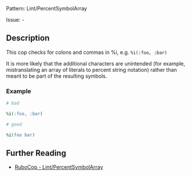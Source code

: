 Pattern: Lint/PercentSymbolArray

Issue: -

## Description

This cop checks for colons and commas in %i, e.g. `%i(:foo, :bar)`

It is more likely that the additional characters are unintended (for
example, mistranslating an array of literals to percent string notation)
rather than meant to be part of the resulting symbols.

### Example

```ruby
# bad

%i(:foo, :bar)
```
```ruby
# good

%i(foo bar)
```

## Further Reading

* [RuboCop - Lint/PercentSymbolArray](https://rubocop.readthedocs.io/en/latest/cops_lint/#lintpercentsymbolarray)
